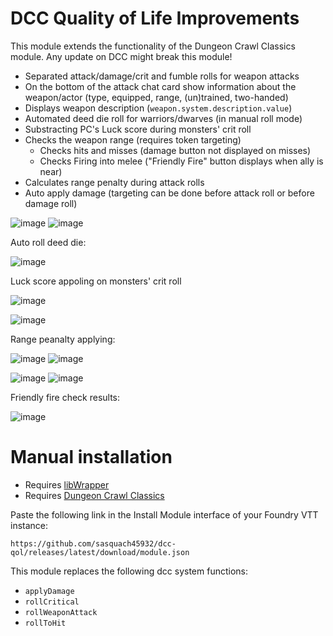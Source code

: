 # DCC Quality of Life Improvements

This module extends the functionality of the Dungeon Crawl Classics module. Any update on DCC might break this module!

* Separated attack/damage/crit and fumble rolls for weapon attacks
* On the bottom of the attack chat card show information about the weapon/actor (type, equipped, range, (un)trained, two-handed)
* Displays weapon description (`weapon.system.description.value`)
* Automated deed die roll for warriors/dwarves (in manual roll mode)
* Substracting PC's Luck score during monsters' crit roll
* Checks the weapon range (requires token targeting)
  * Checks hits and misses (damage button not displayed on misses)
  * Checks Firing into melee ("Friendly Fire" button displays when ally is near)
 * Calculates range penalty during attack rolls
* Auto apply damage (targeting can be done before attack roll or before damage roll)

![image](https://github.com/sasquach45932/dcc-qol/assets/92884040/de00db42-eab4-491f-afca-244f742be62a)
![image](https://github.com/sasquach45932/dcc-qol/assets/92884040/786a457a-31a2-4733-b3e7-ba2d75e1c2f9)

Auto roll deed die:

![image](https://github.com/sasquach45932/dcc-qol/assets/92884040/46296610-6d7d-45e5-b7ad-52a167b64f3f)

Luck score appoling on monsters' crit roll

![image](https://github.com/sasquach45932/dcc-qol/assets/92884040/2b8601cd-c823-4f22-b9ab-e7ecdbfb2af6)

![image](https://github.com/sasquach45932/dcc-qol/assets/92884040/e1475ec2-f5d3-467d-a02a-dcac9e565d70)


Range peanalty applying:

![image](https://github.com/sasquach45932/dcc-qol/assets/92884040/e7961451-b345-4942-ba20-c310cac1a0f5)
![image](https://github.com/sasquach45932/dcc-qol/assets/92884040/a1fc425b-f3b5-4868-8804-6a80675ef583)

![image](https://github.com/sasquach45932/dcc-qol/assets/92884040/d2a8fd9b-416a-4d9d-a76e-2bff4710d926)
![image](https://github.com/sasquach45932/dcc-qol/assets/92884040/29d17718-d728-4f5f-be8c-dd95567edf43)

Friendly fire check results:

![image](https://github.com/sasquach45932/dcc-qol/assets/92884040/3e1afbc4-5274-4fa6-b43f-2ac7c6269d50)



# Manual installation

- Requires [libWrapper](https://foundryvtt.com/packages/lib-wrapper)
- Requires [Dungeon Crawl Classics](https://foundryvtt.com/packages/dcc)

Paste the following link in the Install Module interface of your Foundry VTT instance:

`https://github.com/sasquach45932/dcc-qol/releases/latest/download/module.json`

This module replaces the following dcc system functions:

* `applyDamage`
* `rollCritical`
* `rollWeaponAttack`
* `rollToHit`
